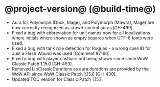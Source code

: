 # @project-version@ (@build-time@)

* Aura for Polymorph (Duck, Mage), and Polymorph (Mawrat, Mage) are now correctly recognized as crowd-control auras [GH-499].
* Fixed a bug with abbreviation for unit names now for all localizations where initials where shown as empty squares when UTF-8 fonts were used.
* Fixed a bug with tank role detection for Rogues - a wrong spell ID for Just a Flesh Wound was used [Comment #7166].
* Fixed a bug with player castbars not being shown since since WoW Classic Patch 1.15.0 [GH-493].
* Removed LibClassicDurations as aura durations are provided by the WoW API since WoW Classic Patch 1.15.0 [GH-430].
* Updated TOC version for Classic Patch 1.15.1.